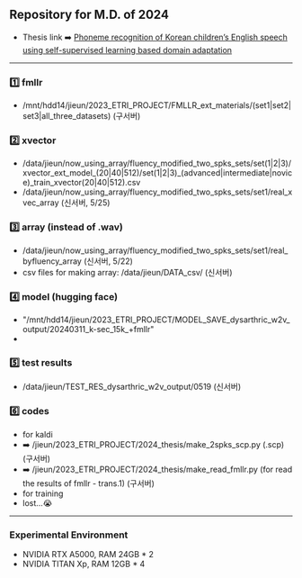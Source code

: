 ## Repository for M.D. of 2024
- Thesis link ➡️ [Phoneme recognition of Korean children’s English speech using self-supervised learning based domain adaptation](https://lib.hufs.ac.kr/#/search/detail/3736832?offset=1)
---
### 1️⃣ fmllr 
- /mnt/hdd14/jieun/2023_ETRI_PROJECT/FMLLR_ext_materials/(set1|set2|set3|all_three_datasets) (구서버)

### 2️⃣ xvector
- /data/jieun/now_using_array/fluency_modified_two_spks_sets/set(1|2|3)/xvector_ext_model_(20|40|512)/set(1|2|3)_(advanced|intermediate|novice)_train_xvector(20|40|512).csv
- /data/jieun/now_using_array/fluency_modified_two_spks_sets/set1/real_xvec_array (신서버, 5/25)

### 3️⃣ array (instead of .wav)
- /data/jieun/now_using_array/fluency_modified_two_spks_sets/set1/real_byfluency_array (신서버, 5/22)
- csv files for making array: /data/jieun/DATA_csv/ (신서버)

### 4️⃣ model (hugging face)
- "/mnt/hdd14/jieun/2023_ETRI_PROJECT/MODEL_SAVE_dysarthric_w2v_output/20240311_k-sec_15k_+fmllr"
- 
### 5️⃣ test results
- /data/jieun/TEST_RES_dysarthric_w2v_output/0519 (신서버)

### 6️⃣ codes
- for kaldi
- ➡️ /jieun/2023_ETRI_PROJECT/2024_thesis/make_2spks_scp.py (.scp) (구서버)
- ➡️ /jieun/2023_ETRI_PROJECT/2024_thesis/make_read_fmllr.py (for read the results of fmllr - trans.1) (구서버)
- for training
- lost...😭
---
### Experimental Environment
- NVIDIA RTX A5000, RAM 24GB * 2
- NVIDIA TITAN Xp, RAM 12GB * 4

